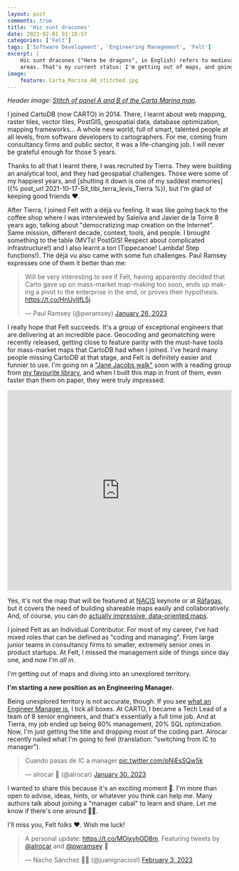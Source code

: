 ```yaml
---
layout: post
comments: true
title: 'Hic sunt dracones'
date: 2023-02-01 01:18:57
categories: ['Felt']
tags: ['Software Development', 'Engineering Management', 'Felt']
excerpt: |
    Hic sunt dracones ("Here be dragons", in English) refers to medieval mapping. Mythological, terrifying creatures were placed un uncharted
    areas. That's my current status: I'm getting out of maps, and going into unexplored territories.
image:
    feature: Carta_Marina_AB_stitched.jpg
---
```


_Header image: [Stitch of panel A and B of the Carta Marina map](https://commons.wikimedia.org/wiki/File:Carta_Marina_AB_stitched.jpg)_.

I joined CartoDB (now CARTO) in 2014. There, I learnt about web mapping, raster tiles, vector tiles, PostGIS, geospatial
data, database optimization, mapping frameworks... A whole new world, full of smart, talented
people at all levels, from software developers to cartographers. For me, coming from consultancy firms and
public sector, it was a life-changing job. I will never be grateful enough for those 5 years.

Thanks to all that I learnt there, I was recruited by Tierra. They were building an analytical tool, and they had
geospatial challenges. Those were some of my happiest years, and [shutting it down is one of my saddest memories]({% post_url 2021-10-17-Sit_tibi_terra_levis_Tierra %}),
but I'm glad of keeping good friends ❤.

After Tierra, I joined Felt with a déjà vu feeling. It was like going back to the coffee shop where I was interviewed by Saleiva
and Javier de la Torre 8 years ago, talking about "democratizing map creation on the Internet". Same mission, different
decade, context, tools, and people. I brought something to the table (MVTs! PostGIS! Respect about complicated infrastructure!)
and I also learnt a ton (Tippecanoe! Lambda! Step functions!). The déjà vu also came with some fun challenges.
Paul Ramsey expresses one of them it better than me:

<blockquote class="twitter-tweet"><p lang="en" dir="ltr">Will be very interesting to see if Felt, having apparently decided that Carto gave up on mass-market map-making too soon, ends up making a pivot to the enterprise in the end, or proves their hypothesis. <a href="https://t.co/HnUyIjfL5j">https://t.co/HnUyIjfL5j</a></p>&mdash; Paul Ramsey (@pwramsey) <a href="https://twitter.com/pwramsey/status/1618683753282547713?ref_src=twsrc%5Etfw">January 26, 2023</a></blockquote> <script async src="https://platform.twitter.com/widgets.js" charset="utf-8"></script> 

I really hope that Felt succeeds. It's a group of exceptional engineers that are delivering at an incredible pace.
Geocoding and geomatching were recently released, getting close to feature parity with the must-have tools for
mass-market maps that CartoDB had when I joined. I've heard many people missing CartoDB at that stage, and Felt is definitely easier and funnier to use.
I'm going on a ["Jane Jacobs walk"](http://www.janejacobswalk.org/) soon with a reading group from [my favourite library](https://www.laotralibreriacafe.net/),
and when I built this map in front of them, even faster than them on paper, they were truly impressed:

<iframe width="100%" height="450" frameborder="0" title="Felt Map" src="https://felt.com/embed/map/La-Otra-Valladolid-con-los-ojos-de-de-Jane-Jacobs-desde-San-Juan-a-Pajarillos-g5ZBhuwoTECRuPzt0ZTTmC?lat=41.649212&lon=-4.717661&zoom=15"></iframe>

Yes, it's not the map that will be featured at [NACIS](https://nacis.org/) keynote or at [Ráfagas](https://geoinquiets.github.io/rafagas/),
but it covers the need of building shareable maps easily and collaboratively. And, of course, you can do [actually impressive, data-oriented maps](https://felt.com/map/US-Energy-Mmk3P8WJR4Czk8CskFVYAA).

I joined Felt as an Individual Contributor. For most of my career, I've had mixed roles that can be defined as "coding and managing". From
large junior teams in consultancy firms to smaller, extremely senior ones in product startups. At Felt, I missed the management
side of things since day one, and now I'm _all in_.

I'm getting out of maps and diving into an unexplored territory.

**I'm starting a new position as an Engineering Manager.**

Being unexplored territory is not accurate, though. If you see [what an Engineer Manager is](https://www.rubick.com/engineering-manager-vs-tech-lead), I tick
all boxes. At CARTO, I became a Tech Lead of a team of 8 senior engineers, and that's essentially a full time job. And
at Tierra, my job ended up being 80% management, 20% SQL optimization. Now, I'm just getting the title and dropping
most of the coding part. Alrocar recently nailed what I'm going to feel (translation: "switching from IC to manager").

<blockquote class="twitter-tweet"><p lang="es" dir="ltr">Cuando pasas de IC a manager <a href="https://t.co/pNjEsSQw5k">pic.twitter.com/pNjEsSQw5k</a></p>&mdash; alrocar 🥘 (@alrocar) <a href="https://twitter.com/alrocar/status/1619974573423996929?ref_src=twsrc%5Etfw">January 30, 2023</a></blockquote> <script async src="https://platform.twitter.com/widgets.js" charset="utf-8"></script> 

I wanted to share this because it's an exciting moment 🤗. I'm more than open to advise, ideas, hints, or whatever you
think can help me. Many authors talk about joining a "manager cabal" to learn and share. Let me know if there's one
around 🙇🏻.

I'll miss you, Felt folks ❤. Wish me luck!

<blockquote class="twitter-tweet"><p lang="en" dir="ltr">A personal update: <a href="https://t.co/MOixyhOD8m">https://t.co/MOixyhOD8m</a>. Featuring tweets by <a href="https://twitter.com/alrocar?ref_src=twsrc%5Etfw">@alrocar</a> and <a href="https://twitter.com/pwramsey?ref_src=twsrc%5Etfw">@pwramsey</a> 🤗</p>&mdash; Nacho Sánchez 🤷‍♂️ (@juanignaciosl) <a href="https://twitter.com/juanignaciosl/status/1621431720296734720?ref_src=twsrc%5Etfw">February 3, 2023</a></blockquote> <script async src="https://platform.twitter.com/widgets.js" charset="utf-8"></script> 

